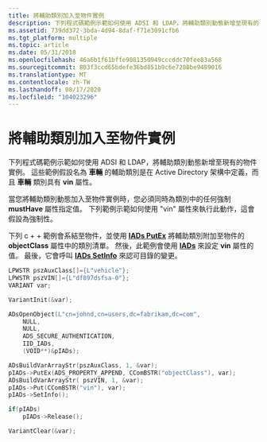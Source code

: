 ```yaml
---
title: 將輔助類別加入至物件實例
description: 下列程式碼範例示範如何使用 ADSI 和 LDAP，將輔助類別動態新增至現有的物件實例。
ms.assetid: 739dd372-3bda-4d94-8daf-f71e3091cfb6
ms.tgt_platform: multiple
ms.topic: article
ms.date: 05/31/2018
ms.openlocfilehash: 46a6b1f61bffe9081350949cccddc70fee83a568
ms.sourcegitcommit: 803f3ccd65bdefe36bd851b9c6e7280be9489016
ms.translationtype: MT
ms.contentlocale: zh-TW
ms.lasthandoff: 08/17/2020
ms.locfileid: "104023296"
---
```

# <a name="adding-an-auxiliary-class-to-an-object-instance"></a>將輔助類別加入至物件實例

下列程式碼範例示範如何使用 ADSI 和 LDAP，將輔助類別動態新增至現有的物件實例。 這些範例假設名為 **車輛** 的輔助類別是在 Active Directory 架構中定義，而且 **車輛** 類別具有 **vin** 屬性。

當您將輔助類別動態加入至物件實例時，您必須同時為類別中的任何強制 **mustHave** 屬性指定值。 下列範例示範如何使用 "vin" 屬性來執行此動作，這會假設為強制性。

下列 c + + 範例會系結至物件，並使用 [**IADs PutEx**](/windows/desktop/api/iads/nf-iads-iads-putex) 將輔助類別附加至物件的 **objectClass** 屬性中的類別清單。 然後，此範例會使用 [**IADs**](/windows/desktop/api/iads/nf-iads-iads-put) 來設定 **vin** 屬性的值。 最後，它會呼叫 [**IADs SetInfo**](/windows/desktop/api/iads/nf-iads-iads-setinfo) 來認可目錄的變更。


```C++
LPWSTR pszAuxClass[]={L"vehicle"};
LPWSTR pszVIN[]={L"df897dsfsa-0"};
VARIANT var;

VariantInit(&var);

ADsOpenObject(L"cn=johnd,cn=users,dc=fabrikam,dc=com", 
    NULL, 
    NULL, 
    ADS_SECURE_AUTHENTICATION, 
    IID_IADs,  
    (VOID**)&pIADs);

ADsBuildVarArrayStr(pszAuxClass, 1, &var);
pIADs->PutEx(ADS_PROPERTY_APPEND, CComBSTR("objectClass"), var);
ADsBuildVarArrayStr( pszVIN, 1, &var);
pIADs->Put(CComBSTR("vin"), var);
pIADs->SetInfo();

if(pIADs)
    pIADs->Release();

VariantClear(&var);
```



 

 
